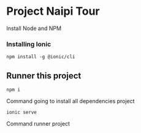 # Project Naipi Tour

Install Node and NPM

### Installing Ionic

    npm install -g @ionic/cli

## Runner this project

    npm i

  Command going to install all dependencies project

    ionic serve

  Command runner project
